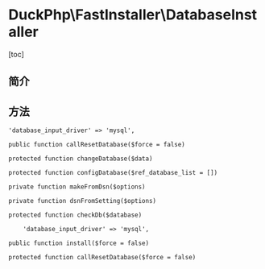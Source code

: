 # DuckPhp\FastInstaller\DatabaseInstaller
[toc]

## 简介

## 方法
    'database_input_driver' => 'mysql',

    public function callResetDatabase($force = false)

    protected function changeDatabase($data)

    protected function configDatabase($ref_database_list = [])

    private function makeFromDsn($options)

    private function dsnFromSetting($options)

    protected function checkDb($database)

        'database_input_driver' => 'mysql',

    public function install($force = false)

    protected function callResetDatabase($force = false)

